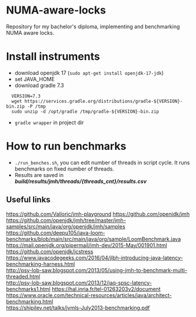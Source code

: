 # NUMA-aware-locks
Repository for my bachelor's diploma, implementing and benchmarking NUMA aware locks.
# Install instruments
* download openjdk 17 (```sudo apt-get install openjdk-17-jdk```)
* set JAVA_HOME
* download gradle 7.3 
```
  VERSION=7.3  
  wget https://services.gradle.org/distributions/gradle-${VERSION}-bin.zip -P /tmp
  sudo unzip -d /opt/gradle /tmp/gradle-${VERSION}-bin.zip
  ```
* ```gradle wrapper``` in project dir
# How to run benchmarks
* ```./run_benches.sh```, you can edit number of threads in script cycle. It runs benchmarks on fixed number of threads.
* Results are saved in ***build/results/jmh/threads/{threads_cnt}/results.csv***
## Useful links
https://github.com/Valloric/jmh-playground
https://github.com/openjdk/jmh
https://github.com/openjdk/jmh/tree/master/jmh-samples/src/main/java/org/openjdk/jmh/samples
https://github.com/deepu105/java-loom-benchmarks/blob/main/src/main/java/org/sample/LoomBenchmark.java
https://mail.openjdk.org/pipermail/jmh-dev/2015-May/001901.html
https://github.com/openjdk/jcstress  
https://www.javacodegeeks.com/2016/04/jlbh-introducing-java-latency-benchmarking-harness.html  
http://psy-lob-saw.blogspot.com/2013/05/using-jmh-to-benchmark-multi-threaded.html  
http://psy-lob-saw.blogspot.com/2013/12/jaq-spsc-latency-benchmarks1.html
https://hal.inria.fr/tel-01263203v2/document  
https://www.oracle.com/technical-resources/articles/java/architect-benchmarking.html  
https://shipilev.net/talks/jvmls-July2013-benchmarking.pdf  


